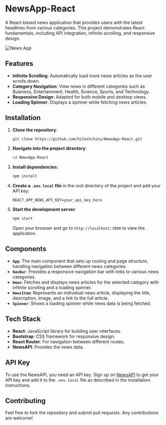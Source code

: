 # NewsApp-React

A React-based news application that provides users with the latest headlines from various categories. This project demonstrates React fundamentals, including API integration, infinite scrolling, and responsive design.

![News App]()

## Features

- **Infinite Scrolling**: Automatically load more news articles as the user scrolls down.
- **Category Navigation**: View news in different categories such as Business, Entertainment, Health, Science, Sports, and Technology.
- **Responsive Design**: Adapted for both mobile and desktop views.
- **Loading Spinner**: Displays a spinner while fetching news articles.

## Installation

1. **Clone the repository**:
   ```bash
   git clone https://github.com/hiteshchinu/NewsApp-React.git
   ```

2. **Navigate into the project directory**:
   ```bash
   cd NewsApp-React
   ```

3. **Install dependencies**:
   ```bash
   npm install
   ```

4. **Create a `.env.local` file** in the root directory of the project and add your API key:
   ```env
   REACT_APP_NEWS_API_KEY=your_api_key_here
   ```

5. **Start the development server**:
   ```bash
   npm start
   ```

   Open your browser and go to `http://localhost:3000` to view the application.


## Components

- **`App`**: The main component that sets up routing and page structure, handling navigation between different news categories.
- **`NavBar`**: Provides a responsive navigation bar with links to various news categories.
- **`News`**: Fetches and displays news articles for the selected category with infinite scrolling and a loading spinner.
- **`NewsItem`**: Represents an individual news article, displaying the title, description, image, and a link to the full article.
- **`Spinner`**: Shows a loading spinner while news data is being fetched.

## Tech Stack

- **React**: JavaScript library for building user interfaces.
- **Bootstrap**: CSS framework for responsive design.
- **React Router**: For navigation between different routes.
- **NewsAPI**: Provides the news data.

## API Key

To use the NewsAPI, you need an API key. Sign up on [NewsAPI](https://newsapi.org/) to get your API key and add it to the `.env.local` file as described in the installation instructions.

## Contributing

Feel free to fork the repository and submit pull requests. Any contributions are welcome!
